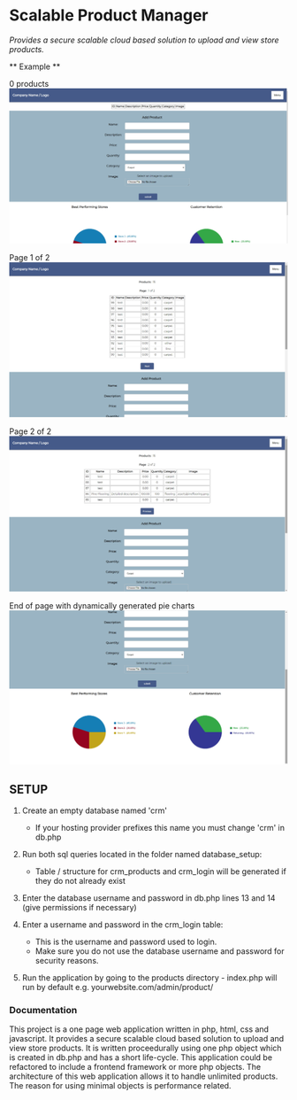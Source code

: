 # Scalable Product Manager

*Provides a secure scalable cloud based solution to upload and view store products.*

** Example **

0 products
![alt text](https://github.com/sf-dub/project_image_assets/blob/8417b08f6828e6cfb017d5f88ad3a8853b84abf1/productmanager1.jpg)


Page 1 of 2
![alt text](https://github.com/sf-dub/project_image_assets/blob/8417b08f6828e6cfb017d5f88ad3a8853b84abf1/productmanager2.jpg)


Page 2 of 2
![alt text](https://github.com/sf-dub/project_image_assets/blob/8417b08f6828e6cfb017d5f88ad3a8853b84abf1/productmanager3.jpg)


End of page with dynamically generated pie charts
![alt text](https://github.com/sf-dub/project_image_assets/blob/8417b08f6828e6cfb017d5f88ad3a8853b84abf1/productmanager4.jpg)


## SETUP

1) Create an empty database named 'crm'
	- If your hosting provider prefixes this name you must change 'crm' in db.php
 
2) Run both sql queries located in the folder named database_setup:

	- Table / structure for crm_products and crm_login will be generated if they do not already exist 
 
3) Enter the database username and password in db.php lines 13 and 14 (give permissions if necessary)


4) Enter a username and password in the crm_login table:

	- This is the username and password used to login.
	- Make sure you do not use the database username and password for security reasons.

5) Run the application by going to the products directory - index.php will run by default e.g. yourwebsite.com/admin/product/

### Documentation

This project is a one page web application written in php, html, css and javascript.
It provides a secure scalable cloud based solution to upload and view store products.
It is written proceedurally using one php object which is created in db.php and has a short life-cycle.
This application could be refactored to include a frontend framework or more php objects.
The architecture of this web application allows it to handle unlimited products.
The reason for using minimal objects is performance related.
